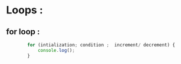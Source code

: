 # Loops :

## for loop :
```js
        for (intialization; condition ;  increment/ decrement) {
            console.log();
        }
```